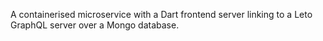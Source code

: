 A containerised microservice with a Dart frontend server linking to a Leto GraphQL server over a Mongo database.
